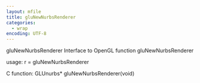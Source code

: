 ```yaml
---
layout: mfile
title: gluNewNurbsRenderer
categories:
  - wrap
encoding: UTF-8
---
```


gluNewNurbsRenderer  Interface to OpenGL function gluNewNurbsRenderer

usage:  r = gluNewNurbsRenderer

C function:  GLUnurbs\* gluNewNurbsRenderer(void)